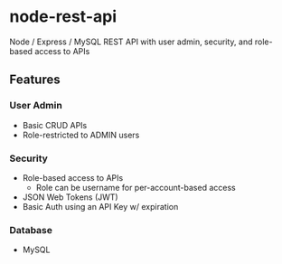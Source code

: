 # node-rest-api
Node / Express / MySQL REST API with user admin, security, and role-based access to APIs

## Features

### User Admin
* Basic CRUD APIs
* Role-restricted to ADMIN users

### Security
* Role-based access to APIs
    * Role can be username for per-account-based access
* JSON Web Tokens (JWT) 
* Basic Auth using an API Key w/ expiration

### Database
* MySQL




